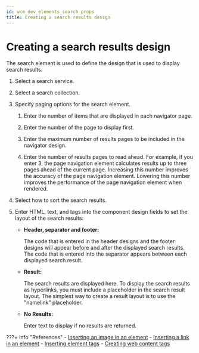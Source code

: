 ```yaml
---
id: wcm_dev_elements_search_props
title: Creating a search results design
---
```


# Creating a search results design


The search element is used to define the design that is used to display search results.

1.  Select a search service.

2.  Select a search collection.

3.  Specify paging options for the search element.

    1.  Enter the number of items that are displayed in each navigator page.

    2.  Enter the number of the page to display first.

    3.  Enter the maximum number of results pages to be included in the navigator design.

    4.  Enter the number of results pages to read ahead. For example, if you enter 3, the page navigation element calculates results up to three pages ahead of the current page. Increasing this number improves the accuracy of the page navigation element. Lowering this number improves the performance of the page navigation element when rendered.

4.  Select how to sort the search results.

5.  Enter HTML, text, and tags into the component design fields to set the layout of the search results:

    -   **Header, separator and footer:**

        The code that is entered in the header designs and the footer designs will appear before and after the displayed search results. The code that is entered into the separator appears between each displayed search result.

    -   **Result:**

        The search results are displayed here. To display the search results as hyperlinks, you must include a placeholder in the search result layout. The simplest way to create a result layout is to use the "namelink" placeholder.

    -   **No Results:**

        Enter text to display if no results are returned.



???+ info "References" 
    -   [Inserting an image in an element](../../elements/element_designs/wcm_dev_elements_insert_image.md)
    -   [Inserting a link in an element](../../elements/element_designs/wcm_dev_elements_insert_link.md)
    -   [Inserting element tags](../../elements/element_designs/wcm_dev_elements_insert_tags.md)
    -   [Creating web content tags](../../../content_management_artifacts/tags/creating_web_content_tags/index.md)

